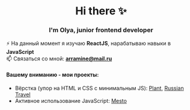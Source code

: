 <h1 align="center">Hi there ✨</h1>

<h3 align="center">I'm Olya, junior frontend developer</h3>

⚡ На данный момент я изучаю **ReactJS**, нарабатываю навыки в **JavaScript**  
📫 Связаться со мной: **arramine@mail.ru**

#### Вашему вниманию - мои проекты:
- Вёрстка (упор на HTML и CSS с минимальным JS): [Plant](https://github.com/caseyaru/plant), [Russian Travel](https://github.com/caseyaru/russian-travel)
- Активное использование JavaScript: [Mesto](https://github.com/caseyaru/mesto)

